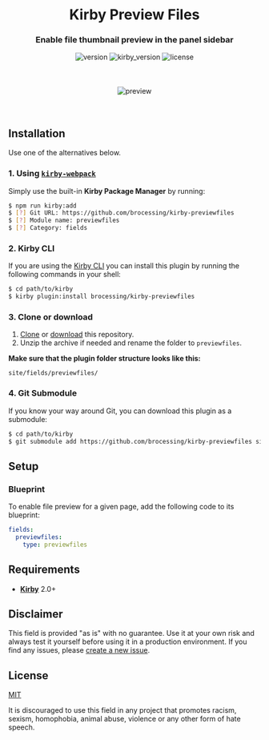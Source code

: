<h1 align="center">Kirby Preview Files</h1>
<h3 align="center">Enable file thumbnail preview in the panel sidebar</h3>

<div align="center">
    <img alt="version" src="https://img.shields.io/badge/version-0.1.0-green.svg?style=flat-square"/>
    <img alt="kirby_version" src="https://img.shields.io/badge/kirby-2.0+-red.svg?style=flat-square"/>
    <img alt="license" src="https://img.shields.io/badge/license-MIT-blue.svg?style=flat-square"/>
    <br>
    <br>
    <br>
    <br>
    <img alt="preview" src="https://github.com/brocessing/kirby-previewfiles/blob/assets/preview.gif?raw=true">
</div>

<br>
<br>

## Installation

Use one of the alternatives below.

### 1. Using [`kirby-webpack`](https://github.com/brocessing/kirby-webpack)

Simply use the built-in **Kirby Package Manager** by running:

```sh
$ npm run kirby:add
$ [?] Git URL: https://github.com/brocessing/kirby-previewfiles
$ [?] Module name: previewfiles
$ [?] Category: fields
```

### 2. Kirby CLI

If you are using the [Kirby CLI](https://github.com/getkirby/cli) you can install this plugin by running the following commands in your shell:

```sh
$ cd path/to/kirby
$ kirby plugin:install brocessing/kirby-previewfiles
```

### 3. Clone or download

1. [Clone](https://github.com/brocessing/kirby-previewfiles.git) or [download](https://github.com/brocessing/kirby-previewfiles/archive/master.zip) this repository.
2. Unzip the archive if needed and rename the folder to `previewfiles`.

**Make sure that the plugin folder structure looks like this:**

```text
site/fields/previewfiles/
```

### 4. Git Submodule

If you know your way around Git, you can download this plugin as a submodule:

```sh
$ cd path/to/kirby
$ git submodule add https://github.com/brocessing/kirby-previewfiles site/plugins/kirby-previewfiles
```

## Setup

### Blueprint

To enable file preview for a given page, add the following code to its blueprint: 

```yaml
fields:
  previewfiles:
    type: previewfiles
```

## Requirements

- [**Kirby**](https://getkirby.com/) 2.0+

## Disclaimer

This field is provided "as is" with no guarantee. Use it at your own risk and always test it yourself before using it in a production environment. If you find any issues, please [create a new issue](https://github.com/brocessing/kirby-previewfiles/issues/new).

## License

[MIT](https://opensource.org/licenses/MIT)

It is discouraged to use this field in any project that promotes racism, sexism, homophobia, animal abuse, violence or any other form of hate speech.
